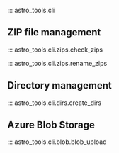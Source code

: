 ::: astro_tools.cli

## ZIP file management

::: astro_tools.cli.zips.check_zips

::: astro_tools.cli.zips.rename_zips

## Directory management

::: astro_tools.cli.dirs.create_dirs

## Azure Blob Storage

::: astro_tools.cli.blob.blob_upload
